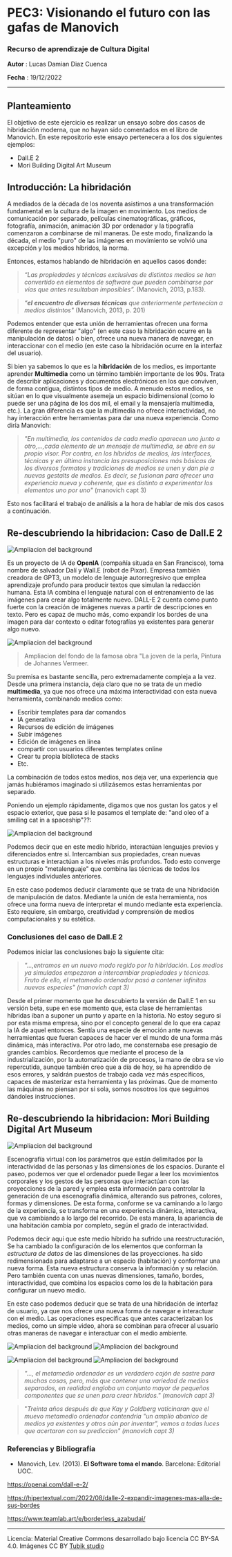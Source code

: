 # PEC3: Visionando el futuro con las gafas de Manovich

  

### Recurso de aprendizaje de Cultura Digital

__Autor__ : Lucas Damian Diaz Cuenca

__Fecha__ : 19/12/2022

---

## Planteamiento  

El objetivo de este ejercicio es realizar un ensayo sobre dos casos de hibridación moderna, que no hayan sido comentados en el libro de Manovich. En este repositorio este ensayo pertenecera a los dos siguientes ejemplos: 

- Dall.E 2
- Mori Building Digital Art Museum

## Introducción: La hibridación
  
A mediados de la década de los noventa asistimos a una transformación fundamental en la cultura de la imagen en movimiento. Los medios de comunicación por separado, películas cinematográficas, gráficos, fotografía, animación, animación 3D por ordenador y la tipografía
comenzaron a combinarse de mil maneras. De este modo, finalizando la década, el medio "puro" de las imágenes en movimiento se volvió una excepción y los medios híbridos, la norma.

Entonces, estamos hablando de hibridación en aquellos casos donde:

> _“Las propiedades y técnicas exclusivas de distintos medios se han convertido en elementos de software que pueden combinarse por vías que antes resultaban imposibles”._ (Manovich, 2013, p.183).

> _“**el** **encuentro de diversas técnicas** que anteriormente pertenecían a medios distintos"_ (Manovich, 2013, p. 201)

Podemos entender que esta unión de herramientas ofrecen una forma diferente de representar "algo" (en este caso la hibridación ocurre en la manipulación de datos) o bien, ofrece una nueva manera de navegar, en interaccionar con el medio (en este caso la hibridación ocurre en la interfaz del usuario). 

Si bien ya sabemos lo que es la **hibridación** de los medios, es importante aprender **Multimedia** como un término también importante de los 90s. Trata de describir aplicaciones y documentos electrónicos en los que conviven, de forma contigua, distintos tipos de medio. A menudo estos medios, se sitúan en lo que visualmente asemeja un espacio bidimensional (como lo puede ser una página de los dos mil, el email y la mensajería multimedia, etc.). La gran diferencia es que la multimedia no ofrece interactividad, no hay interacción entre herramientas para dar una nueva experiencia. Como diría Manovich: 

> _"En multimedia, los contenidos de cada medio aparecen uno junto a otro,...,cada elemento de un mensaje de multimedia, se abre en su propio visor. Por contra, en los híbridos de medios, las interfaces, técnicas y en última instancia las presuposiciones más básicas de los diversos formatos y tradiciones de medios se unen y dan pie a nuevas gestalts de medios. Es decir, se fusionan para ofrecer una experiencia nueva y coherente, que es distinto a experimentar los elementos uno por uno"_ (manovich capt 3)

Esto nos facilitará el trabajo de análisis a la hora de hablar de mis dos casos a continuación.




## Re-descubriendo la hibridacion: Caso de **Dall.E 2**
![Ampliacion del background](https://github.com/LucasDiazCuenca/PEC3_Manovich_Reloaded/blob/main/Dall.E%202.png)

Es un proyecto de IA de **OpenIA** (compañía situada en San Francisco), toma nombre de salvador Dalí y Wall.E (robot de Pixar). Empresa también creadora de GPT3, un modelo de lenguaje autorregresivo que emplea aprendizaje profundo para producir textos que simulan la redacción humana. Esta IA combina el lenguaje natural con el entrenamiento de las imágenes para crear algo totalmente nuevo. 
DALL-E 2 cuenta como punto fuerte con la creación de imágenes nuevas a partir de descripciones en texto. Pero es capaz de mucho más, como expandir los bordes de una imagen para dar contexto o editar fotografías ya existentes para generar algo nuevo.


![Ampliacion del background](https://github.com/LucasDiazCuenca/PEC3_Manovich_Reloaded/blob/main/girl-with-a-pearl-earring-bts-cropped(1).gif)
> Ampliacion del fondo de la famosa obra "La joven de la perla, Pintura de Johannes Vermeer.


Su premisa es bastante sencilla, pero extremadamente compleja a la vez. Desde una primera instancia, deja claro que no se trata de un medio **multimedia**, ya que nos ofrece una máxima interactividad con esta nueva herramienta, combinando medios como:
- Escribir templates para dar comandos 
- IA generativa 
- Recursos de edición de imágenes 
- Subir imágenes 
- Edición de imágenes en línea 
- compartir con usuarios diferentes templates online
- Crear tu propia biblioteca de stacks 
- Etc.


La combinación de todos estos medios, nos deja ver, una experiencia que jamás hubiéramos imaginado si utilizásemos estas herramientas por separado. 

Poniendo un ejemplo rápidamente, digamos que nos gustan los gatos y el espacio exterior, que pasa si le pasamos el template de:
"and oleo of a smiling cat in a spaceship"??:

![Ampliacion del background](https://github.com/LucasDiazCuenca/PEC3_Manovich_Reloaded/blob/main/DALL%C2%B7E%202-%20and%20oleo%20of%20a%20smiling%20cat%20in%20a%20spaceship(1).jpg)

Podemos decir que en este medio híbrido, interactúan lenguajes previos y diferenciados entre sí. Intercambian sus propiedades, crean nuevas estructuras e interactúan a los niveles más profundos. Todo esto converge en un propio "metalenguaje" que combina las técnicas de todos los lenguajes individuales anteriores. 

En este caso podemos deducir claramente que se trata de una hibridación de manipulación de datos. Mediante la unión de esta herramienta, nos ofrece una forma nueva de interpretar el mundo mediante esta experiencia. Esto requiere, sin embargo, creatividad y comprensión de medios computacionales y su estética.

### Conclusiones del caso de Dall.E 2

Podemos iniciar las conclusiones bajo la siguiente cita: 

> _"...,entramos en un nuevo modo regido por la hibridación. Los medios ya simulados empezaron a intercambiar propiedades y técnicas. Fruto de ello, el metamedio ordenador pasó a contener infinitas nuevas especies" (manovich capt 3)_  

Desde el primer momento que he descubierto la versión de Dall.E 1 en su versión beta, supe en ese momento que, esta clase de herramientas híbridas iban a suponer un punto y aparte en la historia. No estoy seguro si por esta misma empresa, sino por el concepto general de lo que era capaz la IA de aquel entonces. Sentía una especie de emoción ante nuevas herramientas que fueran capaces de hacer ver el mundo de una forma más dinámica, más interactiva. Por otro lado, me consternaba ese presagio de grandes cambios. Recordemos que mediante el proceso de la industrialización, por la automatización de procesos, la mano de obra se vio repercutida, aunque también creo que a día de hoy, se ha aprendido de esos errores, y saldrán puestos de trabajo cada vez más específicos, capaces de masterizar esta herramienta y las próximas. Que de momento las máquinas no piensan por si sola, somos nosotros los que seguimos dándoles instrucciones.




## Re-descubriendo la hibridacion: Mori Building Digital Art Museum
![Ampliacion del background](https://github.com/LucasDiazCuenca/PEC3_Manovich_Reloaded/blob/main/Teamlab.png)

Escenografía virtual con los parámetros que están delimitados por la interactividad de las personas y las dimensiones de los espacios. 
Durante el paseo, podemos ver que el ordenador puede llegar a leer los movimientos corporales y los gestos de las personas que interactúan con las proyecciones de la pared y emplea esta información para controlar la generación de una escenografía dinámica, alterando sus patrones, colores, formas y dimensiones. De esta forma, conforme se va caminando a lo largo de la experiencia, se transforma en una experiencia dinámica, interactiva, que va cambiando a lo largo del recorrido. De esta manera, la apariencia de una habitación cambia por completo, según el grado de interactividad. 

Podemos decir aquí que este medio híbrido ha sufrido una reestructuración, Se ha cambiado la configuración de los elementos que conforman la _estructura de datos_ de las dimensiones de las proyecciones. ha sido redimensionada para adaptarse a un espacio (habitación) y conformar una nueva forma. Esta nueva estructura conserva la información y su relación. Pero también cuenta con unas nuevas dimensiones, tamaño, bordes, interactividad, que combina los espacios como los de la habitación para configurar un nuevo medio. 

En este caso podemos deducir que se trata de una hibridación de interfaz de usuario, ya que nos ofrece una nueva forma de navegar e interactuar con el medio. Las operaciones específicas que antes caracterizaban los medios, como un simple video, ahora se combinan para ofrecer al usuario otras maneras de navegar e interactuar con el medio ambiente.  


![Ampliacion del background](https://github.com/LucasDiazCuenca/PEC3_Manovich_Reloaded/blob/main/1.gif)
![Ampliacion del background](https://github.com/LucasDiazCuenca/PEC3_Manovich_Reloaded/blob/main/3.gif)


![Ampliacion del background](https://github.com/LucasDiazCuenca/PEC3_Manovich_Reloaded/blob/main/2.gif)
![Ampliacion del background](https://github.com/LucasDiazCuenca/PEC3_Manovich_Reloaded/blob/main/4.gif)




> _"..., el metamedio ordenador es un verdadero cajón de sastre para muchas cosas, pero, más que contener una variedad de medios separados, en realidad engloba un conjunto mayor de pequeños componentes que se unen para crear hibridos." (manovich capt 3)_


> "_Treinta años después de que Kay y Goldberg vaticinaran que el muevo metamedio ordenador contendría "un amplio abanico de medios ya existentes y otros aún por inventar", vemos a todas luces que acertaron con su prediccion" (manovich capt 3)_











### Referencias y Bibliografía

  

* Manovich, Lev. (2013). **El Software toma el mando**. Barcelona: Editorial UOC.

https://openai.com/dall-e-2/

https://hipertextual.com/2022/08/dalle-2-expandir-imagenes-mas-alla-de-sus-bordes

https://www.teamlab.art/e/borderless_azabudai/
  

----

  

Licencia: Material Creative Commons desarrollado bajo licencia CC BY-SA 4.0. Imágenes CC BY [Tubik studio](https://blog.tubikstudio.com/how-to-create-original-flat-illustrations-designers-tips/)


